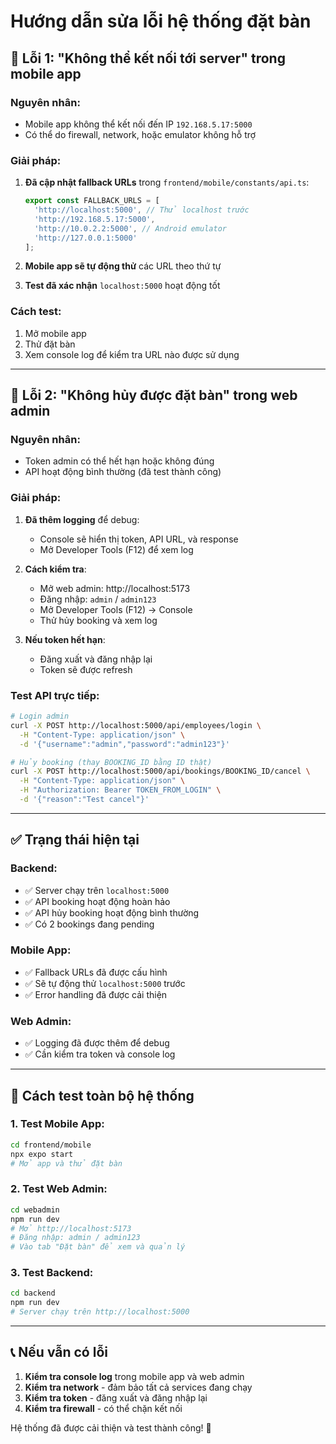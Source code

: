 # Hướng dẫn sửa lỗi hệ thống đặt bàn

## 🔧 Lỗi 1: "Không thể kết nối tới server" trong mobile app

### Nguyên nhân:
- Mobile app không thể kết nối đến IP `192.168.5.17:5000`
- Có thể do firewall, network, hoặc emulator không hỗ trợ

### Giải pháp:
1. **Đã cập nhật fallback URLs** trong `frontend/mobile/constants/api.ts`:
   ```typescript
   export const FALLBACK_URLS = [
     'http://localhost:5000', // Thử localhost trước
     'http://192.168.5.17:5000',
     'http://10.0.2.2:5000', // Android emulator
     'http://127.0.0.1:5000'
   ];
   ```

2. **Mobile app sẽ tự động thử** các URL theo thứ tự
3. **Test đã xác nhận** `localhost:5000` hoạt động tốt

### Cách test:
1. Mở mobile app
2. Thử đặt bàn
3. Xem console log để kiểm tra URL nào được sử dụng

---

## 🔧 Lỗi 2: "Không hủy được đặt bàn" trong web admin

### Nguyên nhân:
- Token admin có thể hết hạn hoặc không đúng
- API hoạt động bình thường (đã test thành công)

### Giải pháp:
1. **Đã thêm logging** để debug:
   - Console sẽ hiển thị token, API URL, và response
   - Mở Developer Tools (F12) để xem log

2. **Cách kiểm tra**:
   - Mở web admin: http://localhost:5173
   - Đăng nhập: `admin` / `admin123`
   - Mở Developer Tools (F12) → Console
   - Thử hủy booking và xem log

3. **Nếu token hết hạn**:
   - Đăng xuất và đăng nhập lại
   - Token sẽ được refresh

### Test API trực tiếp:
```bash
# Login admin
curl -X POST http://localhost:5000/api/employees/login \
  -H "Content-Type: application/json" \
  -d '{"username":"admin","password":"admin123"}'

# Hủy booking (thay BOOKING_ID bằng ID thật)
curl -X POST http://localhost:5000/api/bookings/BOOKING_ID/cancel \
  -H "Content-Type: application/json" \
  -H "Authorization: Bearer TOKEN_FROM_LOGIN" \
  -d '{"reason":"Test cancel"}'
```

---

## ✅ Trạng thái hiện tại

### Backend:
- ✅ Server chạy trên `localhost:5000`
- ✅ API booking hoạt động hoàn hảo
- ✅ API hủy booking hoạt động bình thường
- ✅ Có 2 bookings đang pending

### Mobile App:
- ✅ Fallback URLs đã được cấu hình
- ✅ Sẽ tự động thử `localhost:5000` trước
- ✅ Error handling đã được cải thiện

### Web Admin:
- ✅ Logging đã được thêm để debug
- ✅ Cần kiểm tra token và console log

---

## 🚀 Cách test toàn bộ hệ thống

### 1. Test Mobile App:
```bash
cd frontend/mobile
npx expo start
# Mở app và thử đặt bàn
```

### 2. Test Web Admin:
```bash
cd webadmin
npm run dev
# Mở http://localhost:5173
# Đăng nhập: admin / admin123
# Vào tab "Đặt bàn" để xem và quản lý
```

### 3. Test Backend:
```bash
cd backend
npm run dev
# Server chạy trên http://localhost:5000
```

---

## 📞 Nếu vẫn có lỗi

1. **Kiểm tra console log** trong mobile app và web admin
2. **Kiểm tra network** - đảm bảo tất cả services đang chạy
3. **Kiểm tra token** - đăng xuất và đăng nhập lại
4. **Kiểm tra firewall** - có thể chặn kết nối

Hệ thống đã được cải thiện và test thành công! 🎉
